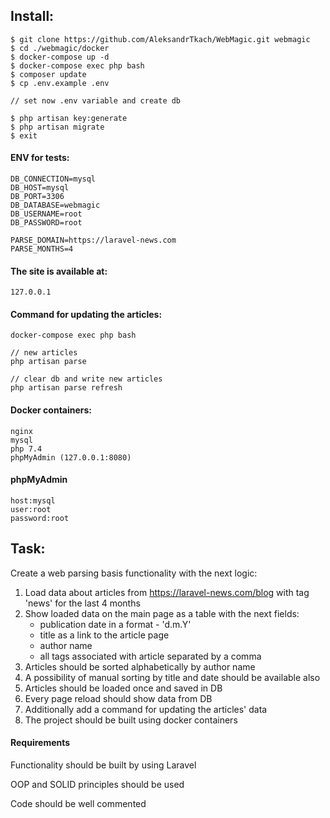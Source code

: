 ## Install:

```
$ git clone https://github.com/AleksandrTkach/WebMagic.git webmagic
$ cd ./webmagic/docker
$ docker-compose up -d
$ docker-compose exec php bash
$ composer update
$ cp .env.example .env

// set now .env variable and create db

$ php artisan key:generate
$ php artisan migrate
$ exit
```

#### ENV for tests:
```
DB_CONNECTION=mysql
DB_HOST=mysql
DB_PORT=3306
DB_DATABASE=webmagic
DB_USERNAME=root
DB_PASSWORD=root

PARSE_DOMAIN=https://laravel-news.com
PARSE_MONTHS=4
```

#### The site is available at:
```
127.0.0.1
```

#### Command for updating the articles:
```
docker-compose exec php bash

// new articles
php artisan parse 

// clear db and write new articles
php artisan parse refresh 
```

#### Docker containers:
```
nginx
mysql
php 7.4
phpMyAdmin (127.0.0.1:8080)
```

####  phpMyAdmin
```
host:mysql
user:root
password:root
```
## Task:
Create a web parsing basis functionality with the next logic:

1. Load data about articles from https://laravel-news.com/blog with tag 'news' for the last 4 months
2. Show loaded data on the main page as a table with the next fields:
    * publication date in a format - 'd.m.Y'
    * title as a link to the article page
    * author name
    * all tags associated with article separated by a comma
3. Articles should be sorted alphabetically by author name
4. A possibility of manual sorting by title and date should be available also
5. Articles should be loaded once and saved in DB
6. Every page reload should show data from DB
7. Additionally add a command for updating the articles' data
8. The project should be built using docker containers

#### Requirements
Functionality should be built by using Laravel

OOP and SOLID principles should be used

Code should be well commented
